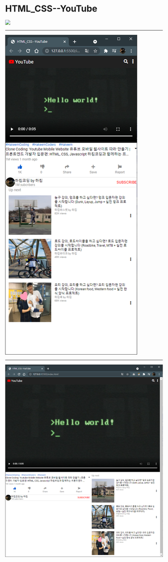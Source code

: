 # HTML_CSS--YouTube

![](https://github.com/hakeem-kim/HTML_CSS--YouTube/blob/main/image/youtube.gif?raw=true)

---

![mobile](https://github.com/hakeem-kim/HTML_CSS--YouTube/blob/main/image/mobile.png?raw=true)

---

![Web](https://github.com/hakeem-kim/HTML_CSS--YouTube/blob/main/image/web.png?raw=true)
